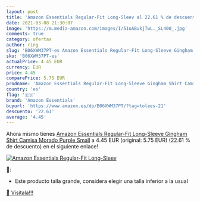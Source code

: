 ```yaml
---
layout: post
title: 'Amazon Essentials Regular-Fit Long-Sleev al 22.61 % de descuento'
date: 2021-03-08 21:30:07
image: 'https://m.media-amazon.com/images/I/51uABukjTwL._SL400_.jpg'
comments: true
category: ofertas
author: ring
slug: 'B06XWM37PT-es Amazon Essentials Regular-Fit Long-Sleeve Gingham Shirt...'
sku: 'B06XWM37PT-es'
actualPrice: 4.45 EUR
currency: EUR
price: 4.45
comparePrice: 5.75 EUR
prodname: 'Amazon Essentials Regular-Fit Long-Sleeve Gingham Shirt Camisa  Morado  Purple   Small'
country: 'es'
flag: '🇪🇸'
brand: 'Amazon Essentials'
buyurl: 'https://www.amazon.es/dp/B06XWM37PT/?tag=tolees-21'
descuento: '22.61'
average: '4.45'
---
```


Ahora mismo tienes [Amazon Essentials Regular-Fit Long-Sleeve Gingham Shirt Camisa  Morado  Purple   Small](https://www.amazon.es/dp/B06XWM37PT/?tag=tolees-21) a 4.45 EUR (original: 5.75 EUR) (22.61 %  de descuento) en el siguiente enlace!

[![Amazon Essentials Regular-Fit Long-Sleev](https://m.media-amazon.com/images/I/51uABukjTwL._SL400_.jpg)](https://www.amazon.es/dp/B06XWM37PT/?tag=tolees-21)

🔎:

- Este producto talla grande, considera elegir una talla inferior a la usual

[🛒 Visítala!!!](https://www.amazon.es/dp/B06XWM37PT/?tag=tolees-21)
